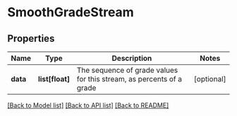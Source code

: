 # SmoothGradeStream

## Properties
Name | Type | Description | Notes
------------ | ------------- | ------------- | -------------
**data** | **list[float]** | The sequence of grade values for this stream, as percents of a grade | [optional] 

[[Back to Model list]](../README.md#documentation-for-models) [[Back to API list]](../README.md#documentation-for-api-endpoints) [[Back to README]](../README.md)

